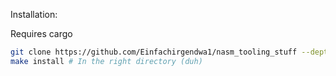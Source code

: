 Installation:

Requires cargo

```bash
git clone https://github.com/Einfachirgendwa1/nasm_tooling_stuff --depth 1 --recursive
make install # In the right directory (duh)
```
